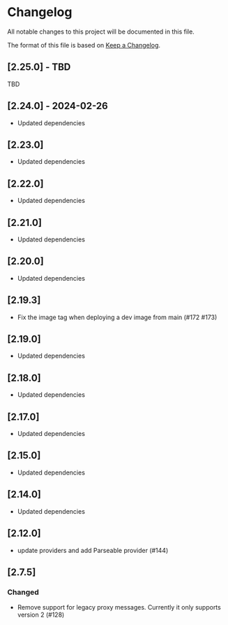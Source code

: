# Changelog

All notable changes to this project will be documented in this file.

The format of this file is based on
[Keep a Changelog](https://keepachangelog.com/en/1.0.0/).

## [2.25.0] - TBD

TBD

## [2.24.0] - 2024-02-26

- Updated dependencies

## [2.23.0]

- Updated dependencies

## [2.22.0]

- Updated dependencies

## [2.21.0]

- Updated dependencies

## [2.20.0]

- Updated dependencies

## [2.19.3]

- Fix the image tag when deploying a dev image from main (#172 #173)

## [2.19.0]

- Updated dependencies

## [2.18.0]

- Updated dependencies

## [2.17.0]

- Updated dependencies

## [2.15.0]

- Updated dependencies

## [2.14.0]

- Updated dependencies

## [2.12.0]

- update providers and add Parseable provider (#144)

## [2.7.5]

### Changed

- Remove support for legacy proxy messages. Currently it only supports version 2
  (#128)

